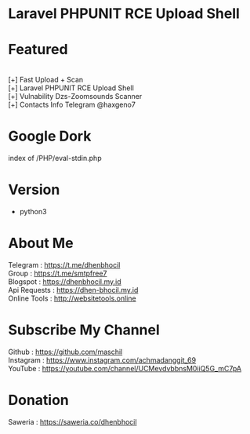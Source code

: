 # Laravel PHPUNIT RCE Upload Shell

# Featured
</br> [+] Fast Upload + Scan
</br> [+] Laravel PHPUNIT RCE Upload Shell
</br> [+] Vulnability Dzs-Zoomsounds Scanner
</br> [+] Contacts Info Telegram @haxgeno7

# Google Dork
index of /PHP/eval-stdin.php

# Version 
* python3

# About Me
Telegram : https://t.me/dhenbhocil
<br/>Group : https://t.me/smtpfree7
<br/>Blogspot : https://dhenbhocil.my.id
<br/>Api Requests : https://dhen-bhocil.my.id
<br/>Online Tools : http://websitetools.online
 
# Subscribe My Channel
Github : https://github.com/maschil
<br/>Instagram : https://www.instagram.com/achmadanggit_69
<br/> YouTube : https://youtube.com/channel/UCMevdvbbnsM0iiQ5G_mC7pA

# Donation
Saweria : https://saweria.co/dhenbhocil